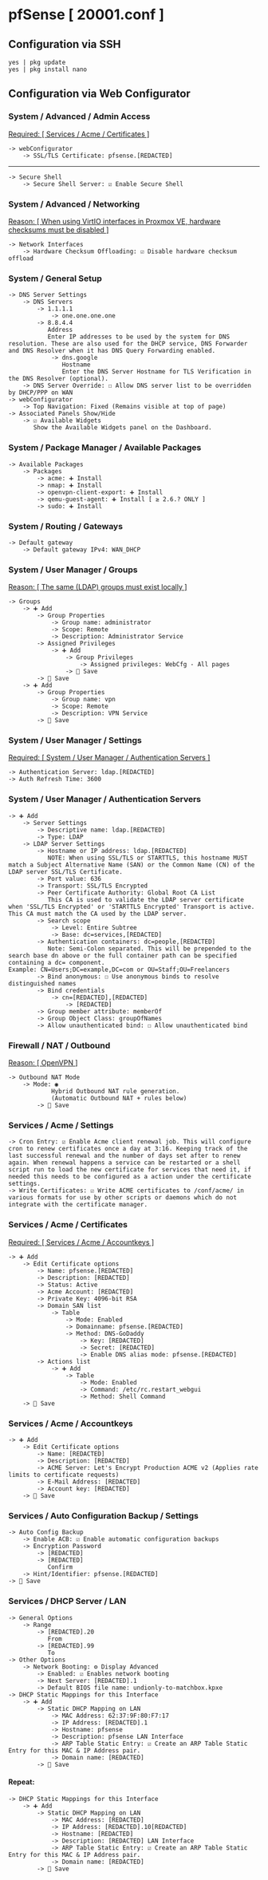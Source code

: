 # pfSense [ 20001.conf ]

## Configuration via SSH
```
yes | pkg update
yes | pkg install nano
```

## Configuration via Web Configurator

### System / Advanced / Admin Access
[Required: [ Services / Acme / Certificates ]](#services--acme--certificates)
```
-> webConfigurator
    -> SSL/TLS Certificate: pfsense.[REDACTED]
```
---
```
-> Secure Shell
    -> Secure Shell Server: ☑ Enable Secure Shell
```

### System / Advanced / Networking
[Reason: [ When using VirtIO interfaces in Proxmox VE, hardware checksums must be disabled ]](https://docs.netgate.com/pfsense/en/latest/recipes/virtualize-proxmox-ve.html#disable-hardware-checksums-with-proxmox-ve-virtio)
```
-> Network Interfaces
    -> Hardware Checksum Offloading: ☑ Disable hardware checksum offload
```

### System / General Setup
```
-> DNS Server Settings
    -> DNS Servers
        -> 1.1.1.1
            -> one.one.one.one
        -> 8.8.4.4
           Address
           Enter IP addresses to be used by the system for DNS resolution. These are also used for the DHCP service, DNS Forwarder and DNS Resolver when it has DNS Query Forwarding enabled.
            -> dns.google
               Hostname
               Enter the DNS Server Hostname for TLS Verification in the DNS Resolver (optional).
    -> DNS Server Override: ☐ Allow DNS server list to be overridden by DHCP/PPP on WAN
-> webConfigurator
    -> Top Navigation: Fixed (Remains visible at top of page)
-> Associated Panels Show/Hide
    -> ☑ Available Widgets
       Show the Available Widgets panel on the Dashboard.
```

### System / Package Manager / Available Packages
```
-> Available Packages
    -> Packages
        -> acme: ➕ Install
        -> nmap: ➕ Install
        -> openvpn-client-export: ➕ Install
        -> qemu-guest-agent: ➕ Install [ ≥ 2.6.? ONLY ]
        -> sudo: ➕ Install
```

### System / Routing / Gateways
```
-> Default gateway
    -> Default gateway IPv4: WAN_DHCP
```

### System / User Manager / Groups
[Reason: [ The same (LDAP) groups must exist locally ]](https://docs.netgate.com/pfsense/en/latest/usermanager/ldap.html#ldap-groups)
```
-> Groups
    -> ➕ Add
        -> Group Properties
            -> Group name: administrator
            -> Scope: Remote
            -> Description: Administrator Service
        -> Assigned Privileges
            -> ➕ Add
                -> Group Privileges
                    -> Assigned privileges: WebCfg - All pages
                -> 💾 Save
        -> 💾 Save
    -> ➕ Add
        -> Group Properties
            -> Group name: vpn
            -> Scope: Remote
            -> Description: VPN Service
        -> 💾 Save
```

### System / User Manager / Settings
[Required: [ System / User Manager / Authentication Servers ]](#system--user-manager--authentication-servers)
```
-> Authentication Server: ldap.[REDACTED]
-> Auth Refresh Time: 3600
```

### System / User Manager / Authentication Servers
```
-> ➕ Add
    -> Server Settings
        -> Descriptive name: ldap.[REDACTED]
        -> Type: LDAP
    -> LDAP Server Settings
        -> Hostname or IP address: ldap.[REDACTED]
           NOTE: When using SSL/TLS or STARTTLS, this hostname MUST match a Subject Alternative Name (SAN) or the Common Name (CN) of the LDAP server SSL/TLS Certificate.
        -> Port value: 636
        -> Transport: SSL/TLS Encrypted
        -> Peer Certificate Authority: Global Root CA List
           This CA is used to validate the LDAP server certificate when 'SSL/TLS Encrypted' or 'STARTTLS Encrypted' Transport is active. This CA must match the CA used by the LDAP server.
        -> Search scope
            -> Level: Entire Subtree
            -> Base: dc=services,[REDACTED]
        -> Authentication containers: dc=people,[REDACTED]
           Note: Semi-Colon separated. This will be prepended to the search base dn above or the full container path can be specified containing a dc= component.
Example: CN=Users;DC=example,DC=com or OU=Staff;OU=Freelancers
        -> Bind anonymous: ☐ Use anonymous binds to resolve distinguished names
        -> Bind credentials
            -> cn=[REDACTED],[REDACTED]
                -> [REDACTED]
        -> Group member attribute: memberOf
        -> Group Object Class: groupOfNames
        -> Allow unauthenticated bind: ☐ Allow unauthenticated bind
```

### Firewall / NAT / Outbound
[Reason: [ OpenVPN ]](#)
```
-> Outbound NAT Mode
    -> Mode: ◉
            Hybrid Outbound NAT rule generation.
            (Automatic Outbound NAT + rules below)
        -> 💾 Save
```

### Services / Acme / Settings
```
-> Cron Entry: ☑ Enable Acme client renewal job. This will configure cron to renew certificates once a day at 3:16. Keeping track of the last successful renewal and the number of days set after to renew again. When renewal happens a service can be restarted or a shell script run to load the new certificate for services that need it, if needed this needs to be configured as a action under the certificate settings.
-> Write Certificates: ☑ Write ACME certificates to /conf/acme/ in various formats for use by other scripts or daemons which do not integrate with the certificate manager.
```

### Services / Acme / Certificates
[Required: [ Services / Acme / Accountkeys ]](#services--acme--accountkeys)
```
-> ➕ Add
    -> Edit Certificate options
        -> Name: pfsense.[REDACTED]
        -> Description: [REDACTED]
        -> Status: Active
        -> Acme Account: [REDACTED]
        -> Private Key: 4096-bit RSA
        -> Domain SAN list
            -> Table
                -> Mode: Enabled
                -> Domainname: pfsense.[REDACTED]
                -> Method: DNS-GoDaddy
                    -> Key: [REDACTED]
                    -> Secret: [REDACTED]
                    -> Enable DNS alias mode: pfsense.[REDACTED]
        -> Actions list
            -> ➕ Add
                -> Table
                    -> Mode: Enabled
                    -> Command: /etc/rc.restart_webgui
                    -> Method: Shell Command
    -> 💾 Save
```

### Services / Acme / Accountkeys
```
-> ➕ Add
    -> Edit Certificate options
        -> Name: [REDACTED]
        -> Description: [REDACTED]
        -> ACME Server: Let's Encrypt Production ACME v2 (Applies rate limits to certificate requests)
        -> E-Mail Address: [REDACTED]
        -> Account key: [REDACTED]
    -> 💾 Save
```

### Services / Auto Configuration Backup / Settings
```
-> Auto Config Backup
    -> Enable ACB: ☑ Enable automatic configuration backups
    -> Encryption Password
        -> [REDACTED]
        -> [REDACTED]
           Confirm
    -> Hint/Identifier: pfsense.[REDACTED]
-> 💾 Save
```

### Services / DHCP Server / LAN
```
-> General Options
    -> Range
        -> [REDACTED].20
           From
        -> [REDACTED].99
           To
-> Other Options
    -> Network Booting: ⚙ Display Advanced
        -> Enabled: ☑ Enables network booting
        -> Next Server: [REDACTED].1
        -> Default BIOS file name: undionly-to-matchbox.kpxe
-> DHCP Static Mappings for this Interface    
    -> ➕ Add
        -> Static DHCP Mapping on LAN
            -> MAC Address: 62:37:9F:80:F7:17
            -> IP Address: [REDACTED].1
            -> Hostname: pfsense
            -> Description: pfsense LAN Interface
            -> ARP Table Static Entry: ☑ Create an ARP Table Static Entry for this MAC & IP Address pair.
            -> Domain name: [REDACTED]
        -> 💾 Save
```
#### Repeat:
```
-> DHCP Static Mappings for this Interface 
    -> ➕ Add
        -> Static DHCP Mapping on LAN
            -> MAC Address: [REDACTED]
            -> IP Address: [REDACTED].10[REDACTED]
            -> Hostname: [REDACTED]
            -> Description: [REDACTED] LAN Interface
            -> ARP Table Static Entry: ☑ Create an ARP Table Static Entry for this MAC & IP Address pair.
            -> Domain name: [REDACTED]
        -> 💾 Save
```

